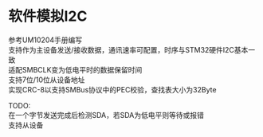 # 软件模拟I2C

参考UM10204手册编写  
支持作为主设备发送/接收数据，通讯速率可配置，时序与STM32硬件I2C基本一致  
适配SMBCLK变为低电平时的数据保留时间  
支持7位/10位从设备地址  
实现CRC-8以支持SMBus协议中的PEC校验，查找表大小为32Byte  

TODO:  
在一个字节发送完成后检测SDA，若SDA为低电平则等待或报错  
支持从设备  